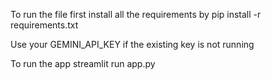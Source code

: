 To run the file first install all the requirements by
pip install -r requirements.txt 

Use your GEMINI_API_KEY if the existing key is not running

To run the app 
streamlit run app.py
